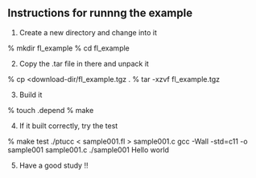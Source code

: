 
Instructions for runnng the example
------------------------------------


1) Create a new directory and change into it

% mkdir  fl_example
% cd fl_example

2) Copy the .tar file in there and unpack it

% cp <download-dir/fl_example.tgz .
% tar -xzvf fl_example.tgz

3) Build it

% touch .depend
% make

4) If it built correctly, try the test

% make test
./ptucc < sample001.fl > sample001.c
gcc -Wall -std=c11 -o sample001 sample001.c
./sample001
Hello world


5) Have a good study !!

